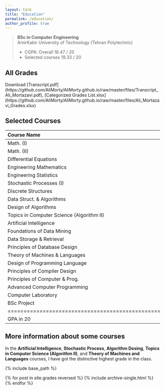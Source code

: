 ```yaml
---
layout: talk
title: "Education"
permalink: /education/
author_profile: true
---
```


<blockquote>
  <p><strong>BSc in Computer Engineering</strong> <br>
  AmirKabir University of Technology (Tehran Polytechnic)</p>
  
  <ul>
  <li>CGPA:   Overall         18.47 / 20   </li>
  
  <li>Selected courses   19.33 / 20 <br></li>
  </ul>
</blockquote>

<h2> All Grades</h2>
Download [Transcript.pdf](https://github.com/AliMorty/AliMorty.github.io/raw/master/files/Transcript_Ali_Mortazavi.pdf), [Categorized Grades List.xlsx](https://github.com/AliMorty/AliMorty.github.io/raw/master/files/Ali_Mortazavi_Grades.xlsx)


## Selected Courses

| Course Name                               | Score | GPA | Unit |
|:------------------------------------------|:-----:|:---:|-----:|
| Math. (I)                                 |  19.5 |  4  |   3  |
| Math. (II)                                |   19  |  4  |   3  |
| Differential Equations                    |  19.8 |  4  |   3  |
| Engineering Mathematics                   |   20  |  4  |   3  |
| Engineering Statistics                    |   20  |  4  |   3  |
| Stochastic Processes (I)                  |   20  |  4  |   3  |
| Discrete Structures                       |  17.5 |  4  |   3  |
| Data Struct. & Algorithms                 |   20  |  4  |   3  |
| Design of Algorithms                      |   20  |  4  |   3  |
| Topics in Computer Science (Algorithm II) |   20  |  4  |   3  |
| Artificial Intelligence                   |   20  |  4  |   3  |
| Foundations of Data Mining                |   19  |  4  |   3  |
| Data Storage & Retrieval                  |   20  |  4  |   3  |
| Principles of Database Design             |  18.4 |  4  |   3  |
| Theory of Machines & Languages            |   20  |  4  |   3  |
| Design of Programming Language            |   19  |  4  |   3  |
| Principles of Compiler Design             |  18.6 |  4  |   3  |
| Principles of Computer & Prog.            |   17  |  4  |   4  |
| Advanced Computer Programming             |  19.5 |  4  |   3  |
| Computer Laboratory                       |   20  |  4  |   1  |
| BSc Project                               |   20  |  4  |   3  |
|================================================================|
| GPA in 20             | **19.33** | **4** | |

                                                                  

																  
																  
																  
## More information about some courses
In the **Artificial Intelligence**, **Stochastic Process**, **Algorithm Desing**, **Topics in Computer Science (Algorithm II)**, and **Theory of Machines and Languages** courses, I have got the distinctive highest grade in the class. <br>

{% include base_path %}

{% for post in site.grades reversed %}
  {% include archive-single.html %}
{% endfor %}
